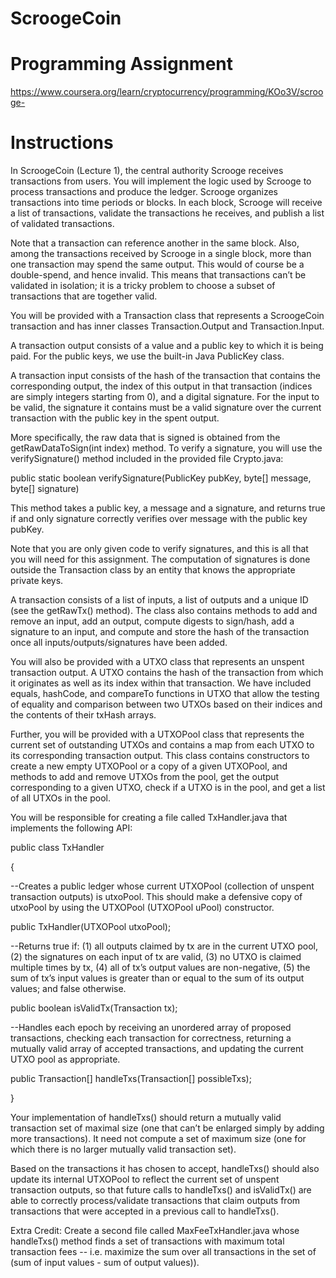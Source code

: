 # ScroogeCoin

# Programming Assignment
https://www.coursera.org/learn/cryptocurrency/programming/KOo3V/scrooge-

# Instructions

In ScroogeCoin (Lecture 1), the central authority Scrooge receives transactions from users. You will implement the logic used by Scrooge to process transactions and produce the ledger. Scrooge organizes transactions into time periods or blocks. In each block, Scrooge will receive a list of transactions, validate the transactions he receives, and publish a list of validated transactions.

Note that a transaction can reference another in the same block. Also, among the transactions received by Scrooge in a single block, more than one transaction may spend the same output. This would of course be a double-spend, and hence invalid. This means that transactions can’t be validated in isolation; it is a tricky problem to choose a subset of transactions that are together valid.

You will be provided with a Transaction class that represents a ScroogeCoin transaction and has inner classes Transaction.Output and Transaction.Input.

A transaction output consists of a value and a public key to which it is being paid. For the public keys, we use the built-in Java PublicKey class.

A transaction input consists of the hash of the transaction that contains the corresponding output, the index of this output in that transaction (indices are simply integers starting from 0), and a digital signature. For the input to be valid, the signature it contains must be a valid signature over the current transaction with the public key in the spent output.

More specifically, the raw data that is signed is obtained from the getRawDataToSign(int index) method. To verify a signature, you will use the verifySignature() method included in the provided file Crypto.java:

public static boolean verifySignature(PublicKey pubKey, byte[] message, byte[] signature)

This method takes a public key, a message and a signature, and returns true if and only signature correctly verifies over message with the public key pubKey.

Note that you are only given code to verify signatures, and this is all that you will need for this assignment. The computation of signatures is done outside the Transaction class by an entity that knows the appropriate private keys.

A transaction consists of a list of inputs, a list of outputs and a unique ID (see the getRawTx() method). The class also contains methods to add and remove an input, add an output, compute digests to sign/hash, add a signature to an input, and compute and store the hash of the transaction once all inputs/outputs/signatures have been added.

You will also be provided with a UTXO class that represents an unspent transaction output. A UTXO contains the hash of the transaction from which it originates as well as its index within that transaction. We have included equals, hashCode, and compareTo functions in UTXO that allow the testing of equality and comparison between two UTXOs based on their indices and the contents of their txHash arrays.

Further, you will be provided with a UTXOPool class that represents the current set of outstanding UTXOs and contains a map from each UTXO to its corresponding transaction output. This class contains constructors to create a new empty UTXOPool or a copy of a given UTXOPool, and methods to add and remove UTXOs from the pool, get the output corresponding to a given UTXO, check if a UTXO is in the pool, and get a list of all UTXOs in the pool.

You will be responsible for creating a file called TxHandler.java that implements the following API:

public class TxHandler 

{

   --Creates a public ledger whose current UTXOPool (collection of unspent transaction outputs) is utxoPool. This should  make a defensive copy of utxoPool by using the UTXOPool (UTXOPool uPool) constructor.
  
  public TxHandler(UTXOPool utxoPool);
  
   --Returns true if: (1) all outputs claimed by tx are in the current UTXO pool, (2) the signatures on each input of tx are valid, (3) no UTXO is claimed multiple times by tx, (4) all of tx’s output values are non-negative, (5) the sum of tx’s input values is greater than or equal to the sum of its output values; and false otherwise.
   
  public boolean isValidTx(Transaction tx);
  
   --Handles each epoch by receiving an unordered array of proposed transactions, checking each transaction for correctness, returning a mutually valid array of accepted transactions, and updating the current UTXO pool as appropriate.
  
  public Transaction[] handleTxs(Transaction[] possibleTxs);
  
}

Your implementation of handleTxs() should return a mutually valid transaction set of maximal size (one that can’t be enlarged simply by adding more transactions). It need not compute a set of maximum size (one for which there is no larger mutually valid transaction set).

Based on the transactions it has chosen to accept, handleTxs() should also update its internal UTXOPool to reflect the current set of unspent transaction outputs, so that future calls to handleTxs() and isValidTx() are able to correctly process/validate transactions that claim outputs from transactions that were accepted in a previous call to handleTxs().

Extra Credit: Create a second file called MaxFeeTxHandler.java whose handleTxs() method finds a set of transactions with maximum total transaction fees -- i.e. maximize the sum over all transactions in the set of (sum of input values - sum of output values)).
